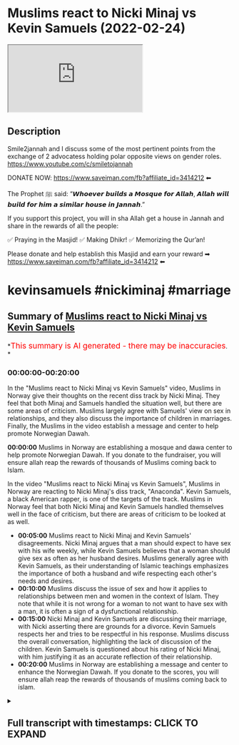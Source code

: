# Muslims react to Nicki Minaj vs Kevin Samuels (2022-02-24)

<iframe loading='lazy' allow='autoplay' src='https://www.youtube.com/embed/l33Wv9GSHuc'></iframe>

## Description

Smile2jannah and I discuss some of the most pertinent points from the exchange of 2 advocatess holding polar opposite views on gender roles.
<https://www.youtube.com/c/smiletojannah>

DONATE NOW: <https://www.saveiman.com/fb?affiliate_id=3414212> ⬅

The Prophet ﷺ said: “𝙒𝙝𝙤𝙚𝙫𝙚𝙧 𝙗𝙪𝙞𝙡𝙙𝙨 𝙖 𝙈𝙤𝙨𝙦𝙪𝙚 𝙛𝙤𝙧 𝘼𝙡𝙡𝙖𝙝, 𝘼𝙡𝙡𝙖𝙝 𝙬𝙞𝙡𝙡 𝙗𝙪𝙞𝙡𝙙 𝙛𝙤𝙧 𝙝𝙞𝙢 𝙖 𝙨𝙞𝙢𝙞𝙡𝙖𝙧 𝙝𝙤𝙪𝙨𝙚 𝙞𝙣 𝙅𝙖𝙣𝙣𝙖𝙝.”

If you support this project, you will in sha Allah get a house in Jannah and share in the rewards of all the people:

✅ Praying in the Masjid!
✅ Making Dhikr!
✅ Memorizing the Qur’an!

Please donate and help establish this Masjid and earn your reward ➡ <https://www.saveiman.com/fb?affiliate_id=3414212> ⬅

# kevinsamuels #nickiminaj #marriage

## Summary of [Muslims react to Nicki Minaj vs Kevin Samuels](https://www.youtube.com/watch?v=l33Wv9GSHuc)

*<span style="color:red; font-size:125%">This summary is AI generated - there may be inaccuracies</span>. *

### <a onclick="modifyYTiframeseektime('0')">00:00:00-00:20:00</a>

In the "Muslims react to Nicki Minaj vs Kevin Samuels" video, Muslims in Norway give their thoughts on the recent diss track by Nicki Minaj. They feel that both Minaj and Samuels handled the situation well, but there are some areas of criticism. Muslims largely agree with Samuels' view on sex in relationships, and they also discuss the importance of children in marriages. Finally, the Muslims in the video establish a message and center to help promote Norwegian Dawah.

**<a onclick="modifyYTiframeseektime('0')">00:00:00</a>** Muslims in Norway are establishing a mosque and dawa center to help promote Norwegian Dawah. If you donate to the fundraiser, you will ensure allah reap the rewards of thousands of Muslims coming back to Islam.

In the video "Muslims react to Nicki Minaj vs Kevin Samuels", Muslims in Norway are reacting to Nicki Minaj's diss track, "Anaconda". Kevin Samuels, a black American rapper, is one of the targets of the track. Muslims in Norway feel that both Nicki Minaj and Kevin Samuels handled themselves well in the face of criticism, but there are areas of criticism to be looked at as well.

* **<a onclick="modifyYTiframeseektime('300')">00:05:00</a>**  Muslims react to Nicki Minaj and Kevin Samuels' disagreements. Nicki Minaj argues that a man should expect to have sex with his wife weekly, while Kevin Samuels believes that a woman should give sex as often as her husband desires. Muslims generally agree with Kevin Samuels, as their understanding of Islamic teachings emphasizes the importance of both a husband and wife respecting each other's needs and desires.
* **<a onclick="modifyYTiframeseektime('600')">00:10:00</a>** Muslims discuss the issue of sex and how it applies to relationships between men and women in the context of Islam. They note that while it is not wrong for a woman to not want to have sex with a man, it is often a sign of a dysfunctional relationship.
* **<a onclick="modifyYTiframeseektime('900')">00:15:00</a>** Nicki Minaj and Kevin Samuels are discussing their marriage, with Nicki asserting there are grounds for a divorce. Kevin Samuels respects her and tries to be respectful in his response. Muslims discuss the overall conversation, highlighting the lack of discussion of the children. Kevin Samuels is questioned about his rating of Nicki Minaj, with him justifying it as an accurate reflection of their relationship.
* **<a onclick="modifyYTiframeseektime('1200')">00:20:00</a>** Muslims in Norway are establishing a message and center to enhance the Norwegian Dawah. If you donate to the scores, you will ensure allah reap the rewards of thousands of muslims coming back to islam.

<details><summary><h2>Full transcript with timestamps: CLICK TO EXPAND</h2></summary>

<a onclick="modifyYTiframeseektime('5')">0:00:05</a> muslims in norway are now establishing a  
<a onclick="modifyYTiframeseektime('7')">0:00:07</a> masjid and dawa center to enhance the  
<a onclick="modifyYTiframeseektime('9')">0:00:09</a> norwegian dawah if you donate to the  
<a onclick="modifyYTiframeseektime('11')">0:00:11</a> scores you will ensure allah reap the  
<a onclick="modifyYTiframeseektime('13')">0:00:13</a> rewards of thousands of muslims coming  
<a onclick="modifyYTiframeseektime('16')">0:00:16</a> back to islam and many of those who  
<a onclick="modifyYTiframeseektime('18')">0:00:18</a> become dwight and invite to islam so  
<a onclick="modifyYTiframeseektime('20')">0:00:20</a> click the link and donate now and share  
<a onclick="modifyYTiframeseektime('23')">0:00:23</a> the video for extra rewards  
<a onclick="modifyYTiframeseektime('42')">0:00:42</a> big c  
<a onclick="modifyYTiframeseektime('44')">0:00:44</a> or you can say the big dog or the man  
<a onclick="modifyYTiframeseektime('46')">0:00:46</a> with the plan  
<a onclick="modifyYTiframeseektime('47')">0:00:47</a> or just the legend oh okay  
<a onclick="modifyYTiframeseektime('52')">0:00:52</a> just stick with that  
<a onclick="modifyYTiframeseektime('54')">0:00:54</a> you brought yourself too high so i had  
<a onclick="modifyYTiframeseektime('55')">0:00:55</a> to you know what i mean i had to give  
<a onclick="modifyYTiframeseektime('57')">0:00:57</a> you put me in my place just like kevin  
<a onclick="modifyYTiframeseektime('59')">0:00:59</a> samuels i think  
<a onclick="modifyYTiframeseektime('62')">0:01:02</a> it's like he's putting nikki in her  
<a onclick="modifyYTiframeseektime('64')">0:01:04</a> place now  
<a onclick="modifyYTiframeseektime('64')">0:01:04</a> to be fair like i made a video as you  
<a onclick="modifyYTiframeseektime('66')">0:01:06</a> know critical of samuels because you  
<a onclick="modifyYTiframeseektime('68')">0:01:08</a> know i i just saw as a reaction to  
<a onclick="modifyYTiframeseektime('70')">0:01:10</a> feminism like this kind of like red pool  
<a onclick="modifyYTiframeseektime('71')">0:01:11</a> movement and stuff like that and i  
<a onclick="modifyYTiframeseektime('72')">0:01:12</a> thought  
<a onclick="modifyYTiframeseektime('73')">0:01:13</a> i actually saw a lot of muslim people  
<a onclick="modifyYTiframeseektime('75')">0:01:15</a> moving in that direction and i didn't  
<a onclick="modifyYTiframeseektime('76')">0:01:16</a> like it because i realized the problems  
<a onclick="modifyYTiframeseektime('78')">0:01:18</a> of it but to be fair yeah on i think we  
<a onclick="modifyYTiframeseektime('80')">0:01:20</a> just both watched this you know these  
<a onclick="modifyYTiframeseektime('82')">0:01:22</a> aspects of his um  
<a onclick="modifyYTiframeseektime('84')">0:01:24</a> video that he done with nicki minaj yeah  
<a onclick="modifyYTiframeseektime('85')">0:01:25</a> and i think there's praise that is  
<a onclick="modifyYTiframeseektime('86')">0:01:26</a> actually due here because he he handled  
<a onclick="modifyYTiframeseektime('88')">0:01:28</a> himself quite well  
<a onclick="modifyYTiframeseektime('90')">0:01:30</a> despite that i do think there are areas  
<a onclick="modifyYTiframeseektime('91')">0:01:31</a> of criticism as well so we'll be looking  
<a onclick="modifyYTiframeseektime('92')">0:01:32</a> at some of that but before that i think  
<a onclick="modifyYTiframeseektime('95')">0:01:35</a> let's look at two main aspects okay  
<a onclick="modifyYTiframeseektime('97')">0:01:37</a> let's get straight into it two main  
<a onclick="modifyYTiframeseektime('99')">0:01:39</a> aspects of this video that i wanted to  
<a onclick="modifyYTiframeseektime('100')">0:01:40</a> react to yeah  
<a onclick="modifyYTiframeseektime('102')">0:01:42</a> which uh kind of starts in the middle  
<a onclick="modifyYTiframeseektime('104')">0:01:44</a> where nikki herself who  
<a onclick="modifyYTiframeseektime('106')">0:01:46</a> is to be honest with you i don't know  
<a onclick="modifyYTiframeseektime('108')">0:01:48</a> much about her but from what i know uh  
<a onclick="modifyYTiframeseektime('110')">0:01:50</a> she's a figure of decadence and if  
<a onclick="modifyYTiframeseektime('112')">0:01:52</a> someone could personify decadence it  
<a onclick="modifyYTiframeseektime('114')">0:01:54</a> would be this woman  
<a onclick="modifyYTiframeseektime('116')">0:01:56</a> um you know  
<a onclick="modifyYTiframeseektime('118')">0:01:58</a> nothing intellectually contributed at  
<a onclick="modifyYTiframeseektime('120')">0:02:00</a> all she thinks she's a success we'll  
<a onclick="modifyYTiframeseektime('122')">0:02:02</a> come to all of that  
<a onclick="modifyYTiframeseektime('124')">0:02:04</a> starts off by speaking about you know  
<a onclick="modifyYTiframeseektime('126')">0:02:06</a> success funny enough and these other  
<a onclick="modifyYTiframeseektime('128')">0:02:08</a> things so i wanted to see what she has  
<a onclick="modifyYTiframeseektime('130')">0:02:10</a> to say coming onto this platform and  
<a onclick="modifyYTiframeseektime('132')">0:02:12</a> then how  
<a onclick="modifyYTiframeseektime('133')">0:02:13</a> we can look also at how kevin responds  
<a onclick="modifyYTiframeseektime('135')">0:02:15</a> so let's first take a look at what her  
<a onclick="modifyYTiframeseektime('138')">0:02:18</a> prerogative is here i'm talking to black  
<a onclick="modifyYTiframeseektime('140')">0:02:20</a> women real quick can we stop talking can  
<a onclick="modifyYTiframeseektime('142')">0:02:22</a> we stop  
<a onclick="modifyYTiframeseektime('144')">0:02:24</a> posting all day on to because i i re i  
<a onclick="modifyYTiframeseektime('147')">0:02:27</a> knew we went to tik tok and i and i just  
<a onclick="modifyYTiframeseektime('149')">0:02:29</a> kept seeing this black women can we stop  
<a onclick="modifyYTiframeseektime('151')">0:02:31</a> talking about if black men if these  
<a onclick="modifyYTiframeseektime('153')">0:02:33</a> successful black men want us or not  
<a onclick="modifyYTiframeseektime('156')">0:02:36</a> like can we just focus on us and we be  
<a onclick="modifyYTiframeseektime('160')">0:02:40</a> successful and then we go out there and  
<a onclick="modifyYTiframeseektime('163')">0:02:43</a> we decide who the  __  we want so what i  
<a onclick="modifyYTiframeseektime('166')">0:02:46</a> see with this uh z bro is like it's it's  
<a onclick="modifyYTiframeseektime('168')">0:02:48</a> typical independence narrative  
<a onclick="modifyYTiframeseektime('171')">0:02:51</a> success narrative she's talking about  
<a onclick="modifyYTiframeseektime('172')">0:02:52</a> she's a success oh she's  
<a onclick="modifyYTiframeseektime('174')">0:02:54</a> what is  
<a onclick="modifyYTiframeseektime('176')">0:02:56</a> what is success i mean is success being  
<a onclick="modifyYTiframeseektime('178')">0:02:58</a> famous being rich  
<a onclick="modifyYTiframeseektime('180')">0:03:00</a> i'm sorry to say these are things  
<a onclick="modifyYTiframeseektime('181')">0:03:01</a> assumptions which cannot be justified  
<a onclick="modifyYTiframeseektime('184')">0:03:04</a> and who are you anyway nikki to speak to  
<a onclick="modifyYTiframeseektime('186')">0:03:06</a> black women as if you represent them you  
<a onclick="modifyYTiframeseektime('188')">0:03:08</a> don't represent them you represent  
<a onclick="modifyYTiframeseektime('189')">0:03:09</a> higher echelon type individual western  
<a onclick="modifyYTiframeseektime('192')">0:03:12</a> women  
<a onclick="modifyYTiframeseektime('193')">0:03:13</a> you don't you don't actually suffer from  
<a onclick="modifyYTiframeseektime('194')">0:03:14</a> the same plights as the majority of  
<a onclick="modifyYTiframeseektime('196')">0:03:16</a> black people will suffer from black men  
<a onclick="modifyYTiframeseektime('198')">0:03:18</a> or women and you don't have even a right  
<a onclick="modifyYTiframeseektime('200')">0:03:20</a> to call yourself a success because you  
<a onclick="modifyYTiframeseektime('203')">0:03:23</a> are  
<a onclick="modifyYTiframeseektime('204')">0:03:24</a> rich and famous success is not defined  
<a onclick="modifyYTiframeseektime('206')">0:03:26</a> like that for us is it zusha  
<a onclick="modifyYTiframeseektime('208')">0:03:28</a> no because if you define success as  
<a onclick="modifyYTiframeseektime('211')">0:03:31</a> richness or fame these are two things  
<a onclick="modifyYTiframeseektime('214')">0:03:34</a> that don't have an ending like money  
<a onclick="modifyYTiframeseektime('217')">0:03:37</a> there's always more money that you can  
<a onclick="modifyYTiframeseektime('219')">0:03:39</a> attain with fame there's always more  
<a onclick="modifyYTiframeseektime('221')">0:03:41</a> fame that you can attain you'll never be  
<a onclick="modifyYTiframeseektime('222')">0:03:42</a> able to reach the pinnacle absolutely  
<a onclick="modifyYTiframeseektime('225')">0:03:45</a> and in our tradition the islamic  
<a onclick="modifyYTiframeseektime('226')">0:03:46</a> tradition were the prophet muhammad  
<a onclick="modifyYTiframeseektime('228')">0:03:48</a> sallallahu alaihi said that if you give  
<a onclick="modifyYTiframeseektime('230')">0:03:50</a> a man  
<a onclick="modifyYTiframeseektime('231')">0:03:51</a> you know a valley of gold  
<a onclick="modifyYTiframeseektime('233')">0:03:53</a> you know he'll be hungry for another  
<a onclick="modifyYTiframeseektime('235')">0:03:55</a> valley so in other words there's always  
<a onclick="modifyYTiframeseektime('236')">0:03:56</a> the thing is having material wealth as  
<a onclick="modifyYTiframeseektime('239')">0:03:59</a> you say it doesn't quench your thirst  
<a onclick="modifyYTiframeseektime('241')">0:04:01</a> for these kinds of things you'll just  
<a onclick="modifyYTiframeseektime('242')">0:04:02</a> want more and more and more yeah and so  
<a onclick="modifyYTiframeseektime('245')">0:04:05</a> really there is no pos strong positive  
<a onclick="modifyYTiframeseektime('247')">0:04:07</a> correlation  
<a onclick="modifyYTiframeseektime('248')">0:04:08</a> for example  
<a onclick="modifyYTiframeseektime('249')">0:04:09</a> with happiness as a state  
<a onclick="modifyYTiframeseektime('252')">0:04:12</a> and  
<a onclick="modifyYTiframeseektime('253')">0:04:13</a> material wealth you'll find  
<a onclick="modifyYTiframeseektime('254')">0:04:14</a> unfortunately  
<a onclick="modifyYTiframeseektime('256')">0:04:16</a> a lot of the richest people in society  
<a onclick="modifyYTiframeseektime('258')">0:04:18</a> yes and the most famous are those who  
<a onclick="modifyYTiframeseektime('260')">0:04:20</a> are most depressed yes so this idea of  
<a onclick="modifyYTiframeseektime('262')">0:04:22</a> equating success with fame and money  
<a onclick="modifyYTiframeseektime('264')">0:04:24</a> this capitalistic  
<a onclick="modifyYTiframeseektime('266')">0:04:26</a> idea  
<a onclick="modifyYTiframeseektime('266')">0:04:26</a> which you have been colonizing to  
<a onclick="modifyYTiframeseektime('268')">0:04:28</a> believing is the case is itself  
<a onclick="modifyYTiframeseektime('270')">0:04:30</a> difficult to substantiate from the very  
<a onclick="modifyYTiframeseektime('272')">0:04:32</a> beginning yes so this is the first thing  
<a onclick="modifyYTiframeseektime('274')">0:04:34</a> the independence narrative here  
<a onclick="modifyYTiframeseektime('276')">0:04:36</a> i think is problematic as well but  
<a onclick="modifyYTiframeseektime('278')">0:04:38</a> before we go there i want to see how  
<a onclick="modifyYTiframeseektime('280')">0:04:40</a> kevin samuels responds to her  
<a onclick="modifyYTiframeseektime('283')">0:04:43</a> there's a lot of hurt on both sides and  
<a onclick="modifyYTiframeseektime('285')">0:04:45</a> i recommend i told guys look why are you  
<a onclick="modifyYTiframeseektime('287')">0:04:47</a> under 30 work recognize work on getting  
<a onclick="modifyYTiframeseektime('289')">0:04:49</a> yourself together because like it or not  
<a onclick="modifyYTiframeseektime('293')">0:04:53</a> you're really not in a position like  
<a onclick="modifyYTiframeseektime('295')">0:04:55</a> like you should be to be able to work  
<a onclick="modifyYTiframeseektime('297')">0:04:57</a> with lee do anything like that so as you  
<a onclick="modifyYTiframeseektime('299')">0:04:59</a> see  
<a onclick="modifyYTiframeseektime('300')">0:05:00</a> he starts off by saying there's a lot of  
<a onclick="modifyYTiframeseektime('301')">0:05:01</a> hurt from both sides now this is not  
<a onclick="modifyYTiframeseektime('303')">0:05:03</a> this is atypical of kevin samuels  
<a onclick="modifyYTiframeseektime('305')">0:05:05</a> because usually if a woman hypes up like  
<a onclick="modifyYTiframeseektime('306')">0:05:06</a> that to him and his uh  
<a onclick="modifyYTiframeseektime('308')">0:05:08</a> in his  
<a onclick="modifyYTiframeseektime('309')">0:05:09</a> presence  
<a onclick="modifyYTiframeseektime('310')">0:05:10</a> or discussions he will actually  
<a onclick="modifyYTiframeseektime('312')">0:05:12</a> shut her down or even switch her off or  
<a onclick="modifyYTiframeseektime('314')">0:05:14</a> something but i think he's being  
<a onclick="modifyYTiframeseektime('315')">0:05:15</a> strategic here and he's got good  
<a onclick="modifyYTiframeseektime('317')">0:05:17</a> emotional intelligence here to be  
<a onclick="modifyYTiframeseektime('318')">0:05:18</a> praised worthy of him yeah  
<a onclick="modifyYTiframeseektime('320')">0:05:20</a> however his narrative is as good as hers  
<a onclick="modifyYTiframeseektime('323')">0:05:23</a> in the sense that he is also telling men  
<a onclick="modifyYTiframeseektime('325')">0:05:25</a> to i'll just focus on themselves it's an  
<a onclick="modifyYTiframeseektime('327')">0:05:27</a> egoistic gender narrative on both sides  
<a onclick="modifyYTiframeseektime('330')">0:05:30</a> and if it's an egoistic gender narrative  
<a onclick="modifyYTiframeseektime('332')">0:05:32</a> on both sides what you're going to end  
<a onclick="modifyYTiframeseektime('333')">0:05:33</a> up having is an atomized society with  
<a onclick="modifyYTiframeseektime('336')">0:05:36</a> people only caring about themselves they  
<a onclick="modifyYTiframeseektime('339')">0:05:39</a> don't realize  
<a onclick="modifyYTiframeseektime('340')">0:05:40</a> that complementarity is needed in order  
<a onclick="modifyYTiframeseektime('342')">0:05:42</a> to avoid conflict of interest in the  
<a onclick="modifyYTiframeseektime('344')">0:05:44</a> first place like at the end of the day  
<a onclick="modifyYTiframeseektime('347')">0:05:47</a> if men just think about themselves and  
<a onclick="modifyYTiframeseektime('349')">0:05:49</a> work on themselves  
<a onclick="modifyYTiframeseektime('350')">0:05:50</a> not caring about the opposite gender or  
<a onclick="modifyYTiframeseektime('353')">0:05:53</a> having  
<a onclick="modifyYTiframeseektime('354')">0:05:54</a> apathetic attitudes and the opposite is  
<a onclick="modifyYTiframeseektime('356')">0:05:56</a> true imagine what that will do to the  
<a onclick="modifyYTiframeseektime('357')">0:05:57</a> black community my question is simple  
<a onclick="modifyYTiframeseektime('360')">0:06:00</a> why are the adults making themselves the  
<a onclick="modifyYTiframeseektime('363')">0:06:03</a> center of this project indeed seldomly  
<a onclick="modifyYTiframeseektime('365')">0:06:05</a> do i find in these conversations that  
<a onclick="modifyYTiframeseektime('367')">0:06:07</a> children are put first like children are  
<a onclick="modifyYTiframeseektime('370')">0:06:10</a> put first we know through the data  
<a onclick="modifyYTiframeseektime('372')">0:06:12</a> that  
<a onclick="modifyYTiframeseektime('374')">0:06:14</a> uh nuclear families and stable families  
<a onclick="modifyYTiframeseektime('377')">0:06:17</a> are the most  
<a onclick="modifyYTiframeseektime('378')">0:06:18</a> advantageous for children okay  
<a onclick="modifyYTiframeseektime('380')">0:06:20</a> but for nuclear families to be  
<a onclick="modifyYTiframeseektime('382')">0:06:22</a> functional there has to be compromise on  
<a onclick="modifyYTiframeseektime('384')">0:06:24</a> both sides  
<a onclick="modifyYTiframeseektime('385')">0:06:25</a> i would call it like the individualistic  
<a onclick="modifyYTiframeseektime('387')">0:06:27</a> narratives of the west yeah it is  
<a onclick="modifyYTiframeseektime('389')">0:06:29</a> because at the end of the day like 100  
<a onclick="modifyYTiframeseektime('391')">0:06:31</a> years ago he mentions this to be fair to  
<a onclick="modifyYTiframeseektime('392')">0:06:32</a> him kevin samuels mentions this in some  
<a onclick="modifyYTiframeseektime('394')">0:06:34</a> of his discussions he says your grandma  
<a onclick="modifyYTiframeseektime('396')">0:06:36</a> wouldn't be speaking like that yeah and  
<a onclick="modifyYTiframeseektime('397')">0:06:37</a> he's right  
<a onclick="modifyYTiframeseektime('398')">0:06:38</a> his you know what he's right  
<a onclick="modifyYTiframeseektime('401')">0:06:41</a> her grandma whoever whoever she's  
<a onclick="modifyYTiframeseektime('402')">0:06:42</a> speaking to wouldn't be speaking like  
<a onclick="modifyYTiframeseektime('403')">0:06:43</a> that because she'd have a more  
<a onclick="modifyYTiframeseektime('404')">0:06:44</a> traditional complementarian nuclear type  
<a onclick="modifyYTiframeseektime('406')">0:06:46</a> understanding of the family but do you  
<a onclick="modifyYTiframeseektime('408')">0:06:48</a> know what else is true  
<a onclick="modifyYTiframeseektime('410')">0:06:50</a> his granddad wouldn't be speaking the  
<a onclick="modifyYTiframeseektime('411')">0:06:51</a> way he's speaking either  
<a onclick="modifyYTiframeseektime('413')">0:06:53</a> that's the truth as well like his his  
<a onclick="modifyYTiframeseektime('415')">0:06:55</a> granddad will be thinking about like how  
<a onclick="modifyYTiframeseektime('416')">0:06:56</a> do i provide for the kids how do i make  
<a onclick="modifyYTiframeseektime('418')">0:06:58</a> a family stable how this and that the  
<a onclick="modifyYTiframeseektime('420')">0:07:00</a> problem the problem is not just with one  
<a onclick="modifyYTiframeseektime('422')">0:07:02</a> gender or another it's both genders  
<a onclick="modifyYTiframeseektime('424')">0:07:04</a> realizing individual responsibility and  
<a onclick="modifyYTiframeseektime('427')">0:07:07</a> recognizing individual weakness and then  
<a onclick="modifyYTiframeseektime('429')">0:07:09</a> working together to try and sort that  
<a onclick="modifyYTiframeseektime('431')">0:07:11</a> out and you you mentioned something a  
<a onclick="modifyYTiframeseektime('433')">0:07:13</a> verse in the quran you wanna explain  
<a onclick="modifyYTiframeseektime('435')">0:07:15</a> yeah so i think this whole  
<a onclick="modifyYTiframeseektime('437')">0:07:17</a> complementarianism is something which is  
<a onclick="modifyYTiframeseektime('438')">0:07:18</a> uh mentioned by the quran to the nearest  
<a onclick="modifyYTiframeseektime('441')">0:07:21</a> meaning when it says um you are garments  
<a onclick="modifyYTiframeseektime('444')">0:07:24</a> for them and they are garments for you  
<a onclick="modifyYTiframeseektime('446')">0:07:26</a> referring to a husband and a wife and  
<a onclick="modifyYTiframeseektime('448')">0:07:28</a> and  
<a onclick="modifyYTiframeseektime('449')">0:07:29</a> this issue that you're talking about of  
<a onclick="modifyYTiframeseektime('451')">0:07:31</a> individualism is something which is you  
<a onclick="modifyYTiframeseektime('453')">0:07:33</a> know it's a disease that's coming from  
<a onclick="modifyYTiframeseektime('455')">0:07:35</a> capitalism and it's something which is  
<a onclick="modifyYTiframeseektime('457')">0:07:37</a> obviously rooted in liberalism um which  
<a onclick="modifyYTiframeseektime('460')">0:07:40</a> which talks about  
<a onclick="modifyYTiframeseektime('462')">0:07:42</a> in individual benefit  
<a onclick="modifyYTiframeseektime('464')">0:07:44</a> and  
<a onclick="modifyYTiframeseektime('465')">0:07:45</a> of course an offshoot of that is human  
<a onclick="modifyYTiframeseektime('466')">0:07:46</a> rights which talks about  
<a onclick="modifyYTiframeseektime('468')">0:07:48</a> um what we're old and not what we owe  
<a onclick="modifyYTiframeseektime('470')">0:07:50</a> others there's no human right that talks  
<a onclick="modifyYTiframeseektime('472')">0:07:52</a> about the the rights of your mother or  
<a onclick="modifyYTiframeseektime('475')">0:07:55</a> the rights of your father and this is a  
<a onclick="modifyYTiframeseektime('477')">0:07:57</a> problem and liberalism is something  
<a onclick="modifyYTiframeseektime('479')">0:07:59</a> which is being shoved down our throat  
<a onclick="modifyYTiframeseektime('481')">0:08:01</a> and we're seeing this in in france this  
<a onclick="modifyYTiframeseektime('483')">0:08:03</a> is where we're seeing the hijab being  
<a onclick="modifyYTiframeseektime('484')">0:08:04</a> banned and we're seeing this now in in  
<a onclick="modifyYTiframeseektime('487')">0:08:07</a> saudi arabia where you've got  
<a onclick="modifyYTiframeseektime('490')">0:08:10</a> you know  
<a onclick="modifyYTiframeseektime('491')">0:08:11</a> liberalism being  
<a onclick="modifyYTiframeseektime('493')">0:08:13</a> injected into the community and and  
<a onclick="modifyYTiframeseektime('495')">0:08:15</a> other communities so liberalism is an  
<a onclick="modifyYTiframeseektime('498')">0:08:18</a> issue and that's why liberalism does  
<a onclick="modifyYTiframeseektime('500')">0:08:20</a> need to come under the microscope  
<a onclick="modifyYTiframeseektime('501')">0:08:21</a> because it is what is telling us look  
<a onclick="modifyYTiframeseektime('504')">0:08:24</a> the individual and your pleasure and  
<a onclick="modifyYTiframeseektime('507')">0:08:27</a> your pain as long as it doesn't affect  
<a onclick="modifyYTiframeseektime('508')">0:08:28</a> others yeah it's fine it's all i do know  
<a onclick="modifyYTiframeseektime('511')">0:08:31</a> is it's ethical egoism it's not just  
<a onclick="modifyYTiframeseektime('513')">0:08:33</a> psychological evil the difference being  
<a onclick="modifyYTiframeseektime('514')">0:08:34</a> is ethical egoism is like i i am  
<a onclick="modifyYTiframeseektime('518')">0:08:38</a> sorry psychological egoism is about me  
<a onclick="modifyYTiframeseektime('520')">0:08:40</a> it's about me yeah it's about my pain  
<a onclick="modifyYTiframeseektime('522')">0:08:42</a> and pleasure and a lot of us are like  
<a onclick="modifyYTiframeseektime('523')">0:08:43</a> that by by nature but ethical egoism is  
<a onclick="modifyYTiframeseektime('525')">0:08:45</a> where you say it ought to be about my  
<a onclick="modifyYTiframeseektime('527')">0:08:47</a> pleasure first and what we're seeing  
<a onclick="modifyYTiframeseektime('529')">0:08:49</a> really with this kind of conversation is  
<a onclick="modifyYTiframeseektime('531')">0:08:51</a> a proliferation of ethical egoistic  
<a onclick="modifyYTiframeseektime('534')">0:08:54</a> gender discourses yeah so both of them  
<a onclick="modifyYTiframeseektime('536')">0:08:56</a> are just concerned with each other's  
<a onclick="modifyYTiframeseektime('537')">0:08:57</a> okay well black women shouldn't do this  
<a onclick="modifyYTiframeseektime('539')">0:08:59</a> blah blah blah blah blah it's no care  
<a onclick="modifyYTiframeseektime('541')">0:09:01</a> for the kids same thing with him no care  
<a onclick="modifyYTiframeseektime('543')">0:09:03</a> for the kids no care for the other  
<a onclick="modifyYTiframeseektime('545')">0:09:05</a> gender it's a very selfish discourse  
<a onclick="modifyYTiframeseektime('547')">0:09:07</a> either way but let's move on to  
<a onclick="modifyYTiframeseektime('549')">0:09:09</a> something else that he mentions  
<a onclick="modifyYTiframeseektime('550')">0:09:10</a> controversially i guess you know she  
<a onclick="modifyYTiframeseektime('552')">0:09:12</a> asks him how many times should a man  
<a onclick="modifyYTiframeseektime('554')">0:09:14</a> expect to have sex let's take a look at  
<a onclick="modifyYTiframeseektime('556')">0:09:16</a> what she asks and how he responds how  
<a onclick="modifyYTiframeseektime('558')">0:09:18</a> many times  
<a onclick="modifyYTiframeseektime('560')">0:09:20</a> should a man  
<a onclick="modifyYTiframeseektime('563')">0:09:23</a> expect to have  
<a onclick="modifyYTiframeseektime('565')">0:09:25</a> uh sex what is in your opinion how many  
<a onclick="modifyYTiframeseektime('567')">0:09:27</a> times should a woman give their man  
<a onclick="modifyYTiframeseektime('570')">0:09:30</a> sex  
<a onclick="modifyYTiframeseektime('572')">0:09:32</a> a week  
<a onclick="modifyYTiframeseektime('573')">0:09:33</a> a week  
<a onclick="modifyYTiframeseektime('575')">0:09:35</a> uh  
<a onclick="modifyYTiframeseektime('576')">0:09:36</a> i'm a fan of the as often as he wants it  
<a onclick="modifyYTiframeseektime('580')">0:09:40</a> well  
<a onclick="modifyYTiframeseektime('581')">0:09:41</a> no hold on  
<a onclick="modifyYTiframeseektime('582')">0:09:42</a> because here's the thing it's under  
<a onclick="modifyYTiframeseektime('584')">0:09:44</a> here's the thing  
<a onclick="modifyYTiframeseektime('586')">0:09:46</a> you look at like i said i look at guys  
<a onclick="modifyYTiframeseektime('588')">0:09:48</a> most guys i'm talking to working  
<a onclick="modifyYTiframeseektime('590')">0:09:50</a> 10 12 hour days so i actually respect  
<a onclick="modifyYTiframeseektime('593')">0:09:53</a> the way he responds there you know and  
<a onclick="modifyYTiframeseektime('595')">0:09:55</a> she didn't really have much pushback  
<a onclick="modifyYTiframeseektime('596')">0:09:56</a> after what he said  
<a onclick="modifyYTiframeseektime('598')">0:09:58</a> uh which is surprising to be honest but  
<a onclick="modifyYTiframeseektime('599')">0:09:59</a> i respect the fact that he stuck to his  
<a onclick="modifyYTiframeseektime('601')">0:10:01</a> kind of guns on this one because at the  
<a onclick="modifyYTiframeseektime('603')">0:10:03</a> end of the day it's once again sex is  
<a onclick="modifyYTiframeseektime('605')">0:10:05</a> one of those things okay which is a  
<a onclick="modifyYTiframeseektime('607')">0:10:07</a> weakness for men more so than it is for  
<a onclick="modifyYTiframeseektime('608')">0:10:08</a> women it's one of those things and let  
<a onclick="modifyYTiframeseektime('610')">0:10:10</a> me say  
<a onclick="modifyYTiframeseektime('611')">0:10:11</a> you know as many of the viewers know  
<a onclick="modifyYTiframeseektime('613')">0:10:13</a> like muslim women have to wear hijab  
<a onclick="modifyYTiframeseektime('615')">0:10:15</a> which is more encompassing than what a  
<a onclick="modifyYTiframeseektime('616')">0:10:16</a> man has to cover and so on and so forth  
<a onclick="modifyYTiframeseektime('618')">0:10:18</a> yeah  
<a onclick="modifyYTiframeseektime('619')">0:10:19</a> and a lot of people come muslim and  
<a onclick="modifyYTiframeseektime('620')">0:10:20</a> non-muslim alike and they say like why  
<a onclick="modifyYTiframeseektime('622')">0:10:22</a> should a woman cover up for the weakness  
<a onclick="modifyYTiframeseektime('624')">0:10:24</a> of a man  
<a onclick="modifyYTiframeseektime('625')">0:10:25</a> that is the wrong why not the question  
<a onclick="modifyYTiframeseektime('627')">0:10:27</a> is why not why should a man cover up for  
<a onclick="modifyYTiframeseektime('628')">0:10:28</a> the weakness of a woman if certain  
<a onclick="modifyYTiframeseektime('630')">0:10:30</a> things certain events a fire happened  
<a onclick="modifyYTiframeseektime('632')">0:10:32</a> women and children come out first or a  
<a onclick="modifyYTiframeseektime('634')">0:10:34</a> war happened the men on the front line  
<a onclick="modifyYTiframeseektime('636')">0:10:36</a> these things are clear that there are  
<a onclick="modifyYTiframeseektime('637')">0:10:37</a> some things that men are stronger than  
<a onclick="modifyYTiframeseektime('639')">0:10:39</a> women at and some things that women are  
<a onclick="modifyYTiframeseektime('641')">0:10:41</a> stronger than men and that's why the  
<a onclick="modifyYTiframeseektime('643')">0:10:43</a> quran beautifully expresses this in one  
<a onclick="modifyYTiframeseektime('645')">0:10:45</a> sentence where in senator the human  
<a onclick="modifyYTiframeseektime('646')">0:10:46</a> being is he's been created weak the  
<a onclick="modifyYTiframeseektime('648')">0:10:48</a> human being has been created weak and in  
<a onclick="modifyYTiframeseektime('650')">0:10:50</a> fact in this context it's talking about  
<a onclick="modifyYTiframeseektime('651')">0:10:51</a> sexual weakness  
<a onclick="modifyYTiframeseektime('653')">0:10:53</a> and so yeah  
<a onclick="modifyYTiframeseektime('654')">0:10:54</a> the idea of a man having intercourse  
<a onclick="modifyYTiframeseektime('657')">0:10:57</a> or the woman helping really facilitating  
<a onclick="modifyYTiframeseektime('660')">0:11:00</a> for the man  
<a onclick="modifyYTiframeseektime('661')">0:11:01</a> something which would otherwise be his  
<a onclick="modifyYTiframeseektime('662')">0:11:02</a> weakness something which would otherwise  
<a onclick="modifyYTiframeseektime('664')">0:11:04</a> if it's not done it can cause greater  
<a onclick="modifyYTiframeseektime('666')">0:11:06</a> societal decadence and decay because  
<a onclick="modifyYTiframeseektime('668')">0:11:08</a> he's going to go try and find find it  
<a onclick="modifyYTiframeseektime('670')">0:11:10</a> elsewhere  
<a onclick="modifyYTiframeseektime('672')">0:11:12</a> pathological behavior will start to  
<a onclick="modifyYTiframeseektime('673')">0:11:13</a> emerge it will destabilize families and  
<a onclick="modifyYTiframeseektime('675')">0:11:15</a> all kinds of other things happen you  
<a onclick="modifyYTiframeseektime('677')">0:11:17</a> might start to find her  
<a onclick="modifyYTiframeseektime('679')">0:11:19</a> you know uh  
<a onclick="modifyYTiframeseektime('680')">0:11:20</a> he might not he might be put off her to  
<a onclick="modifyYTiframeseektime('682')">0:11:22</a> be honest with you might be  
<a onclick="modifyYTiframeseektime('684')">0:11:24</a> a horrible thing for him so yeah this is  
<a onclick="modifyYTiframeseektime('686')">0:11:26</a> we're not advocating obviously some  
<a onclick="modifyYTiframeseektime('687')">0:11:27</a> stupid person is going to come out and  
<a onclick="modifyYTiframeseektime('689')">0:11:29</a> say are you talking about rape or  
<a onclick="modifyYTiframeseektime('690')">0:11:30</a> something obviously we're not sick if a  
<a onclick="modifyYTiframeseektime('692')">0:11:32</a> woman doesn't want to give it you can't  
<a onclick="modifyYTiframeseektime('693')">0:11:33</a> take it from her like that because you  
<a onclick="modifyYTiframeseektime('694')">0:11:34</a> can't cause anyone harm in islam that's  
<a onclick="modifyYTiframeseektime('696')">0:11:36</a> what we believe anyway but yeah  
<a onclick="modifyYTiframeseektime('698')">0:11:38</a> the fact that a woman wouldn't want to  
<a onclick="modifyYTiframeseektime('699')">0:11:39</a> give it to a man anyways is the mark of  
<a onclick="modifyYTiframeseektime('702')">0:11:42</a> a dysfunctional relationship yeah it is  
<a onclick="modifyYTiframeseektime('704')">0:11:44</a> a mark over there but i'm i'm i respect  
<a onclick="modifyYTiframeseektime('706')">0:11:46</a> the fact that he's he's coming out  
<a onclick="modifyYTiframeseektime('707')">0:11:47</a> saying this because you won't find many  
<a onclick="modifyYTiframeseektime('709')">0:11:49</a> people coming out men saying in the way  
<a onclick="modifyYTiframeseektime('711')">0:11:51</a> that he said that what do you think  
<a onclick="modifyYTiframeseektime('712')">0:11:52</a> about that yeah i think you made a good  
<a onclick="modifyYTiframeseektime('714')">0:11:54</a> point unfortunately and sadly in this  
<a onclick="modifyYTiframeseektime('716')">0:11:56</a> day and age especially in sitcoms when  
<a onclick="modifyYTiframeseektime('718')">0:11:58</a> you see  
<a onclick="modifyYTiframeseektime('719')">0:11:59</a> a husband and a wife sex is actually  
<a onclick="modifyYTiframeseektime('721')">0:12:01</a> used as a weapon  
<a onclick="modifyYTiframeseektime('722')">0:12:02</a> it's actually used as a weapon kids are  
<a onclick="modifyYTiframeseektime('725')">0:12:05</a> used as weapons and when you start using  
<a onclick="modifyYTiframeseektime('727')">0:12:07</a> these things as weapons then what you're  
<a onclick="modifyYTiframeseektime('729')">0:12:09</a> doing is you are breaking that from that  
<a onclick="modifyYTiframeseektime('731')">0:12:11</a> family up and if if a man can't get it  
<a onclick="modifyYTiframeseektime('733')">0:12:13</a> at home if a woman can't get at home  
<a onclick="modifyYTiframeseektime('736')">0:12:16</a> then i mean the question now arises  
<a onclick="modifyYTiframeseektime('738')">0:12:18</a> where else are they going to get it from  
<a onclick="modifyYTiframeseektime('740')">0:12:20</a> well she does mention women here  
<a onclick="modifyYTiframeseektime('742')">0:12:22</a> should we listen to what she has to say  
<a onclick="modifyYTiframeseektime('743')">0:12:23</a> yeah we continue let's say you know a  
<a onclick="modifyYTiframeseektime('745')">0:12:25</a> lot of people throughout my life would  
<a onclick="modifyYTiframeseektime('747')">0:12:27</a> tell me  
<a onclick="modifyYTiframeseektime('748')">0:12:28</a> that i'm like a man because i remember i  
<a onclick="modifyYTiframeseektime('751')">0:12:31</a> never people would tell me  
<a onclick="modifyYTiframeseektime('753')">0:12:33</a> i shouldn't want to i shouldn't expect  
<a onclick="modifyYTiframeseektime('756')">0:12:36</a> as a woman to  
<a onclick="modifyYTiframeseektime('758')">0:12:38</a> have a climax every time i do it right  
<a onclick="modifyYTiframeseektime('761')">0:12:41</a> i'm like hilton and i said excuse me are  
<a onclick="modifyYTiframeseektime('764')">0:12:44</a> you out of your  __  mind why  
<a onclick="modifyYTiframeseektime('766')">0:12:46</a> wouldn't i want to climax every time i  
<a onclick="modifyYTiframeseektime('769')">0:12:49</a> have intercourse just like you want to  
<a onclick="modifyYTiframeseektime('771')">0:12:51</a> climax when you have interquest and i  
<a onclick="modifyYTiframeseektime('773')">0:12:53</a> was i was accused of being like a man  
<a onclick="modifyYTiframeseektime('778')">0:12:58</a> not in my you know i'm this is years ago  
<a onclick="modifyYTiframeseektime('781')">0:13:01</a> and i knew that wasn't going to work  
<a onclick="modifyYTiframeseektime('783')">0:13:03</a> chad cause uh it's not only about you  
<a onclick="modifyYTiframeseektime('786')">0:13:06</a> okay well i mean yeah i think you were  
<a onclick="modifyYTiframeseektime('788')">0:13:08</a> mentioning it before as well that this  
<a onclick="modifyYTiframeseektime('789')">0:13:09</a> is something that  
<a onclick="modifyYTiframeseektime('790')">0:13:10</a> in islam when you look at the literature  
<a onclick="modifyYTiframeseektime('792')">0:13:12</a> this is something that's emphasized that  
<a onclick="modifyYTiframeseektime('794')">0:13:14</a> it's not just about the man's pleasure  
<a onclick="modifyYTiframeseektime('796')">0:13:16</a> it is about the females pleasure as well  
<a onclick="modifyYTiframeseektime('798')">0:13:18</a> i mean just like  
<a onclick="modifyYTiframeseektime('800')">0:13:20</a> when we're talking about  
<a onclick="modifyYTiframeseektime('801')">0:13:21</a> complementarianism  
<a onclick="modifyYTiframeseektime('802')">0:13:22</a> and we're talking about both parties  
<a onclick="modifyYTiframeseektime('804')">0:13:24</a> then this actually fits in very well to  
<a onclick="modifyYTiframeseektime('806')">0:13:26</a> that i agree  
<a onclick="modifyYTiframeseektime('808')">0:13:28</a> a lot of men and the prophet gave  
<a onclick="modifyYTiframeseektime('809')">0:13:29</a> explicit advice as like not to come in  
<a onclick="modifyYTiframeseektime('811')">0:13:31</a> and go out straight away  
<a onclick="modifyYTiframeseektime('813')">0:13:33</a> even to to warm up a woman to foreplay  
<a onclick="modifyYTiframeseektime('815')">0:13:35</a> all that kind of stuff  
<a onclick="modifyYTiframeseektime('816')">0:13:36</a> very  
<a onclick="modifyYTiframeseektime('817')">0:13:37</a> specific about this shows you this  
<a onclick="modifyYTiframeseektime('819')">0:13:39</a> comprehensiveness of the guidance of  
<a onclick="modifyYTiframeseektime('820')">0:13:40</a> islam like  
<a onclick="modifyYTiframeseektime('821')">0:13:41</a> women work in a different sexual manner  
<a onclick="modifyYTiframeseektime('824')">0:13:44</a> to men and i'll tell you something like  
<a onclick="modifyYTiframeseektime('826')">0:13:46</a> honestly a lot of men we talk about men  
<a onclick="modifyYTiframeseektime('828')">0:13:48</a> withholding and sexual  
<a onclick="modifyYTiframeseektime('829')">0:13:49</a> marriages and stuff but also women men  
<a onclick="modifyYTiframeseektime('831')">0:13:51</a> sorry women withholding but men will  
<a onclick="modifyYTiframeseektime('833')">0:13:53</a> hold as well sometimes like and and that  
<a onclick="modifyYTiframeseektime('835')">0:13:55</a> is  
<a onclick="modifyYTiframeseektime('836')">0:13:56</a> if you want to destroy your marriage as  
<a onclick="modifyYTiframeseektime('838')">0:13:58</a> a man  
<a onclick="modifyYTiframeseektime('839')">0:13:59</a> then the first thing you'll do is ignore  
<a onclick="modifyYTiframeseektime('840')">0:14:00</a> your woman's sexual needs  
<a onclick="modifyYTiframeseektime('842')">0:14:02</a> not necessarily yeah  
<a onclick="modifyYTiframeseektime('844')">0:14:04</a> you know unnecessarily of course but  
<a onclick="modifyYTiframeseektime('846')">0:14:06</a> either way is unnecessary like in the  
<a onclick="modifyYTiframeseektime('847')">0:14:07</a> sense that why are you no because in the  
<a onclick="modifyYTiframeseektime('849')">0:14:09</a> quran it does say that you can oh yeah  
<a onclick="modifyYTiframeseektime('852')">0:14:12</a> if she's unnecessarily in the sense that  
<a onclick="modifyYTiframeseektime('853')">0:14:13</a> you know it's not because she's acting  
<a onclick="modifyYTiframeseektime('856')">0:14:16</a> rebelliously or something like that or  
<a onclick="modifyYTiframeseektime('857')">0:14:17</a> and no shoes  
<a onclick="modifyYTiframeseektime('858')">0:14:18</a> of course of course good point but like  
<a onclick="modifyYTiframeseektime('860')">0:14:20</a> what i'm saying is exactly you know what  
<a onclick="modifyYTiframeseektime('862')">0:14:22</a> i'm trying to say like  
<a onclick="modifyYTiframeseektime('863')">0:14:23</a> if she wants  
<a onclick="modifyYTiframeseektime('865')">0:14:25</a> something and you're ignoring that  
<a onclick="modifyYTiframeseektime('867')">0:14:27</a> men need to also realize that this is a  
<a onclick="modifyYTiframeseektime('869')">0:14:29</a> quick way to break a family  
<a onclick="modifyYTiframeseektime('871')">0:14:31</a> and then she would you not think that  
<a onclick="modifyYTiframeseektime('872')">0:14:32</a> this you're going to cause a fitnah do  
<a onclick="modifyYTiframeseektime('873')">0:14:33</a> you not think does not a man not think  
<a onclick="modifyYTiframeseektime('875')">0:14:35</a> that by leaving his wife sexual needs  
<a onclick="modifyYTiframeseektime('877')">0:14:37</a> and she wants to do something and she's  
<a onclick="modifyYTiframeseektime('879')">0:14:39</a> prodding him and she wants to you know  
<a onclick="modifyYTiframeseektime('881')">0:14:41</a> engage sexual sexually women he's like  
<a onclick="modifyYTiframeseektime('883')">0:14:43</a> kind of like giving her the cold  
<a onclick="modifyYTiframeseektime('884')">0:14:44</a> shoulder or on his phone or something  
<a onclick="modifyYTiframeseektime('886')">0:14:46</a> like that does he not think that he's  
<a onclick="modifyYTiframeseektime('888')">0:14:48</a> now destroying the family and that he's  
<a onclick="modifyYTiframeseektime('890')">0:14:50</a> making a fitna for himself and for his  
<a onclick="modifyYTiframeseektime('892')">0:14:52</a> uh for his family yeah so it's at the  
<a onclick="modifyYTiframeseektime('894')">0:14:54</a> same time like we have to be fair here  
<a onclick="modifyYTiframeseektime('896')">0:14:56</a> just islam it gives actually if a man  
<a onclick="modifyYTiframeseektime('899')">0:14:59</a> can't sexually satisfy a woman there's  
<a onclick="modifyYTiframeseektime('901')">0:15:01</a> and and it continues and he's is  
<a onclick="modifyYTiframeseektime('903')">0:15:03</a> stopping herself there's very strong  
<a onclick="modifyYTiframeseektime('905')">0:15:05</a> grounds for a divorce here there's  
<a onclick="modifyYTiframeseektime('907')">0:15:07</a> actually i'm not saying that woman  
<a onclick="modifyYTiframeseektime('908')">0:15:08</a> should do that she should obviously try  
<a onclick="modifyYTiframeseektime('909')">0:15:09</a> and wash  
<a onclick="modifyYTiframeseektime('916')">0:15:16</a> it shows how serious of an issue that it  
<a onclick="modifyYTiframeseektime('918')">0:15:18</a> is yeah there's yeah this is you can't  
<a onclick="modifyYTiframeseektime('919')">0:15:19</a> you cannot yeah you cannot withhold from  
<a onclick="modifyYTiframeseektime('923')">0:15:23</a> either party and this goes back to the  
<a onclick="modifyYTiframeseektime('924')">0:15:24</a> complementarian point yeah but so yeah  
<a onclick="modifyYTiframeseektime('926')">0:15:26</a> we agree with that we agree with that  
<a onclick="modifyYTiframeseektime('929')">0:15:29</a> but generally now before we close off  
<a onclick="modifyYTiframeseektime('930')">0:15:30</a> what do you think of this conversation  
<a onclick="modifyYTiframeseektime('932')">0:15:32</a> back and forth we've already talked  
<a onclick="modifyYTiframeseektime('934')">0:15:34</a> about what's conspicuously kind of  
<a onclick="modifyYTiframeseektime('935')">0:15:35</a> missing here which is mention of the  
<a onclick="modifyYTiframeseektime('936')">0:15:36</a> children and these conversations they  
<a onclick="modifyYTiframeseektime('938')">0:15:38</a> always disregard the children  
<a onclick="modifyYTiframeseektime('940')">0:15:40</a> in family settings what else would you  
<a onclick="modifyYTiframeseektime('942')">0:15:42</a> say is missing or should have been added  
<a onclick="modifyYTiframeseektime('944')">0:15:44</a> or could have been i think what's  
<a onclick="modifyYTiframeseektime('945')">0:15:45</a> interesting here is  
<a onclick="modifyYTiframeseektime('947')">0:15:47</a> someone like myself or when i was  
<a onclick="modifyYTiframeseektime('948')">0:15:48</a> initially watching it i expected cam  
<a onclick="modifyYTiframeseektime('951')">0:15:51</a> kevin samuels to go in full guns blazing  
<a onclick="modifyYTiframeseektime('953')">0:15:53</a> and just smash her to bits and stuff  
<a onclick="modifyYTiframeseektime('955')">0:15:55</a> like that because that's that's what  
<a onclick="modifyYTiframeseektime('956')">0:15:56</a> he's known for yeah and oh i was  
<a onclick="modifyYTiframeseektime('958')">0:15:58</a> expecting nikki to be very blase and  
<a onclick="modifyYTiframeseektime('960')">0:16:00</a> very kind of loud and you know very i'm  
<a onclick="modifyYTiframeseektime('964')">0:16:04</a> gonna represent for the people and all  
<a onclick="modifyYTiframeseektime('965')">0:16:05</a> these women and i'm gonna lay on him i  
<a onclick="modifyYTiframeseektime('968')">0:16:08</a> think both of them were clever in their  
<a onclick="modifyYTiframeseektime('969')">0:16:09</a> approach um kevin respected her um and  
<a onclick="modifyYTiframeseektime('973')">0:16:13</a> she respected him and i think we were  
<a onclick="modifyYTiframeseektime('976')">0:16:16</a> discussing before as well that i think  
<a onclick="modifyYTiframeseektime('978')">0:16:18</a> he maneuvered himself very well uh in  
<a onclick="modifyYTiframeseektime('980')">0:16:20</a> that discussion so in that sort of sense  
<a onclick="modifyYTiframeseektime('983')">0:16:23</a> on that point actually you make a good  
<a onclick="modifyYTiframeseektime('984')">0:16:24</a> point because at the end of it is like  
<a onclick="modifyYTiframeseektime('986')">0:16:26</a> this is this actually it might seem  
<a onclick="modifyYTiframeseektime('988')">0:16:28</a> uh  
<a onclick="modifyYTiframeseektime('989')">0:16:29</a> like  
<a onclick="modifyYTiframeseektime('990')">0:16:30</a> trivial yeah i guess  
<a onclick="modifyYTiframeseektime('992')">0:16:32</a> but at the end he was like i need to go  
<a onclick="modifyYTiframeseektime('994')">0:16:34</a> now and i know that might seem like  
<a onclick="modifyYTiframeseektime('996')">0:16:36</a> something trivial but i think it was  
<a onclick="modifyYTiframeseektime('997')">0:16:37</a> premeditated personally you know and i  
<a onclick="modifyYTiframeseektime('999')">0:16:39</a> think that actually speaks volumes to  
<a onclick="modifyYTiframeseektime('1001')">0:16:41</a> the kind of thing as muslim men yeah  
<a onclick="modifyYTiframeseektime('1003')">0:16:43</a> because it's not just we're not here to  
<a onclick="modifyYTiframeseektime('1004')">0:16:44</a> criticize only kevin and nikki well  
<a onclick="modifyYTiframeseektime('1006')">0:16:46</a> nikki we should be criticizing to be  
<a onclick="modifyYTiframeseektime('1007')">0:16:47</a> honest she's  
<a onclick="modifyYTiframeseektime('1008')">0:16:48</a> from the looks of it a completely  
<a onclick="modifyYTiframeseektime('1009')">0:16:49</a> decadent character but with kevin at  
<a onclick="modifyYTiframeseektime('1011')">0:16:51</a> least  
<a onclick="modifyYTiframeseektime('1012')">0:16:52</a> there are some things which muslim men  
<a onclick="modifyYTiframeseektime('1014')">0:16:54</a> can actually learn from and this is one  
<a onclick="modifyYTiframeseektime('1016')">0:16:56</a> of them if you look at the end of this  
<a onclick="modifyYTiframeseektime('1017')">0:16:57</a> conversation he's like have you got any  
<a onclick="modifyYTiframeseektime('1019')">0:16:59</a> more questions because i need to leave  
<a onclick="modifyYTiframeseektime('1021')">0:17:01</a> well good to be on here with you you got  
<a onclick="modifyYTiframeseektime('1023')">0:17:03</a> any other questions because i gotta get  
<a onclick="modifyYTiframeseektime('1026')">0:17:06</a> but the phraseology is actually very  
<a onclick="modifyYTiframeseektime('1027')">0:17:07</a> telling here have you got any questions  
<a onclick="modifyYTiframeseektime('1029')">0:17:09</a> so he's the he's the one that's being  
<a onclick="modifyYTiframeseektime('1030')">0:17:10</a> questioned yeah he's put himself in the  
<a onclick="modifyYTiframeseektime('1032')">0:17:12</a> teachers the edifying position he's the  
<a onclick="modifyYTiframeseektime('1034')">0:17:14</a> teacher  
<a onclick="modifyYTiframeseektime('1035')">0:17:15</a> because i need to you know go whatever  
<a onclick="modifyYTiframeseektime('1036')">0:17:16</a> yeah meaning  
<a onclick="modifyYTiframeseektime('1038')">0:17:18</a> i've got things to do i i don't value  
<a onclick="modifyYTiframeseektime('1040')">0:17:20</a> you as much as you think you value  
<a onclick="modifyYTiframeseektime('1042')">0:17:22</a> yourself  
<a onclick="modifyYTiframeseektime('1043')">0:17:23</a> he's not saying that in explicit terms  
<a onclick="modifyYTiframeseektime('1045')">0:17:25</a> but he's gesturing it through implicit  
<a onclick="modifyYTiframeseektime('1048')">0:17:28</a> action because he knows if he does it  
<a onclick="modifyYTiframeseektime('1050')">0:17:30</a> explicitly he's risking putting his  
<a onclick="modifyYTiframeseektime('1052')">0:17:32</a> reputation at risk with someone of her  
<a onclick="modifyYTiframeseektime('1054')">0:17:34</a> social profile you know who is at least  
<a onclick="modifyYTiframeseektime('1056')">0:17:36</a> seen the society as successful although  
<a onclick="modifyYTiframeseektime('1058')">0:17:38</a> she is not according to us yeah  
<a onclick="modifyYTiframeseektime('1060')">0:17:40</a> what do you think of that kind of  
<a onclick="modifyYTiframeseektime('1061')">0:17:41</a> maneuvering bro so there's websites  
<a onclick="modifyYTiframeseektime('1063')">0:17:43</a> nowadays in which people go and you know  
<a onclick="modifyYTiframeseektime('1066')">0:17:46</a> they unlock pictures and they they spend  
<a onclick="modifyYTiframeseektime('1069')">0:17:49</a> extortion amounts of money just so they  
<a onclick="modifyYTiframeseektime('1071')">0:17:51</a> can interact with women and there's a uh  
<a onclick="modifyYTiframeseektime('1073')">0:17:53</a> a term which has been coined called  
<a onclick="modifyYTiframeseektime('1075')">0:17:55</a> simping  
<a onclick="modifyYTiframeseektime('1076')">0:17:56</a> where even in in games people pay  
<a onclick="modifyYTiframeseektime('1079')">0:17:59</a> extortionate amounts to female gamers  
<a onclick="modifyYTiframeseektime('1081')">0:18:01</a> just so they can kind of sit there and  
<a onclick="modifyYTiframeseektime('1083')">0:18:03</a> simp over them and stuff like that so  
<a onclick="modifyYTiframeseektime('1085')">0:18:05</a> this has become a big problem in our  
<a onclick="modifyYTiframeseektime('1087')">0:18:07</a> society and for for us to kind of  
<a onclick="modifyYTiframeseektime('1090')">0:18:10</a> they're an asian community as much like  
<a onclick="modifyYTiframeseektime('1092')">0:18:12</a> it's in every community unfortunately  
<a onclick="modifyYTiframeseektime('1094')">0:18:14</a> sadly there's a pakistani before you  
<a onclick="modifyYTiframeseektime('1096')">0:18:16</a> tell us what's happening  
<a onclick="modifyYTiframeseektime('1098')">0:18:18</a> it's it's in every community that i've  
<a onclick="modifyYTiframeseektime('1100')">0:18:20</a> seen yeah because the world has become a  
<a onclick="modifyYTiframeseektime('1102')">0:18:22</a> global village it's not i think we're  
<a onclick="modifyYTiframeseektime('1103')">0:18:23</a> okay  
<a onclick="modifyYTiframeseektime('1105')">0:18:25</a> you know the highest consumers of uh  
<a onclick="modifyYTiframeseektime('1108')">0:18:28</a> pornography and stuff like that is  
<a onclick="modifyYTiframeseektime('1110')">0:18:30</a> actually the  
<a onclick="modifyYTiframeseektime('1112')">0:18:32</a> it's actually not that different though  
<a onclick="modifyYTiframeseektime('1114')">0:18:34</a> we're talking about this this groveling  
<a onclick="modifyYTiframeseektime('1115')">0:18:35</a> attitude we call simping in it yeah yeah  
<a onclick="modifyYTiframeseektime('1117')">0:18:37</a> that's the he he exemplifies a good  
<a onclick="modifyYTiframeseektime('1120')">0:18:40</a> example even  
<a onclick="modifyYTiframeseektime('1121')">0:18:41</a> even when you look at the economic  
<a onclick="modifyYTiframeseektime('1122')">0:18:42</a> hitman by john perkins he actually talks  
<a onclick="modifyYTiframeseektime('1124')">0:18:44</a> about you know people that higher up in  
<a onclick="modifyYTiframeseektime('1126')">0:18:46</a> certain arab countries oh you're trying  
<a onclick="modifyYTiframeseektime('1128')">0:18:48</a> to first of all  
<a onclick="modifyYTiframeseektime('1129')">0:18:49</a> you hear this  
<a onclick="modifyYTiframeseektime('1134')">0:18:54</a> where this bro they pay extortionate  
<a onclick="modifyYTiframeseektime('1136')">0:18:56</a> amounts just to to get white women and  
<a onclick="modifyYTiframeseektime('1138')">0:18:58</a> stuff like that this is this is uh  
<a onclick="modifyYTiframeseektime('1140')">0:19:00</a> post-colonial simping that that's what  
<a onclick="modifyYTiframeseektime('1142')">0:19:02</a> it is  
<a onclick="modifyYTiframeseektime('1143')">0:19:03</a> so in that sense to see somebody like  
<a onclick="modifyYTiframeseektime('1146')">0:19:06</a> this because nikki at the start she  
<a onclick="modifyYTiframeseektime('1148')">0:19:08</a> actually rated herself as a seven  
<a onclick="modifyYTiframeseektime('1150')">0:19:10</a> now she's absolutely she doesn't think  
<a onclick="modifyYTiframeseektime('1152')">0:19:12</a> but she did which was interesting but  
<a onclick="modifyYTiframeseektime('1154')">0:19:14</a> then you can ask a question yeah  
<a onclick="modifyYTiframeseektime('1156')">0:19:16</a> sorry i don't you know i don't know  
<a onclick="modifyYTiframeseektime('1159')">0:19:19</a> i've not heard a single song from this  
<a onclick="modifyYTiframeseektime('1161')">0:19:21</a> woman i don't know who this woman is you  
<a onclick="modifyYTiframeseektime('1163')">0:19:23</a> know right i had to research her after i  
<a onclick="modifyYTiframeseektime('1165')">0:19:25</a> saw this thing with this guy yeah okay  
<a onclick="modifyYTiframeseektime('1166')">0:19:26</a> i'm not just saying that i know she's  
<a onclick="modifyYTiframeseektime('1167')">0:19:27</a> famous but she thinks she's famous and  
<a onclick="modifyYTiframeseektime('1169')">0:19:29</a> important i don't think she is all right  
<a onclick="modifyYTiframeseektime('1172')">0:19:32</a> but  
<a onclick="modifyYTiframeseektime('1172')">0:19:32</a> is he who rated him nine out of ten  
<a onclick="modifyYTiframeseektime('1174')">0:19:34</a> right he did yeah  
<a onclick="modifyYTiframeseektime('1176')">0:19:36</a> i mean is that something you would say  
<a onclick="modifyYTiframeseektime('1177')">0:19:37</a> is accurate  
<a onclick="modifyYTiframeseektime('1181')">0:19:41</a> i mean is that is that do you think he's  
<a onclick="modifyYTiframeseektime('1183')">0:19:43</a> doing that to kind of boost her ego or  
<a onclick="modifyYTiframeseektime('1184')">0:19:44</a> something about that i think he is  
<a onclick="modifyYTiframeseektime('1186')">0:19:46</a> because it was very interesting because  
<a onclick="modifyYTiframeseektime('1188')">0:19:48</a> i think you made the point you said at  
<a onclick="modifyYTiframeseektime('1190')">0:19:50</a> the start when he increased her rating  
<a onclick="modifyYTiframeseektime('1192')">0:19:52</a> the conversation took a different turn  
<a onclick="modifyYTiframeseektime('1194')">0:19:54</a> imagine if he gave like a four uh which  
<a onclick="modifyYTiframeseektime('1197')">0:19:57</a> i think would actually  
<a onclick="modifyYTiframeseektime('1198')">0:19:58</a> i checked let me say something  
<a onclick="modifyYTiframeseektime('1200')">0:20:00</a> sorry to say well i checked the  
<a onclick="modifyYTiframeseektime('1202')">0:20:02</a> wikipedia page of this individual yeah  
<a onclick="modifyYTiframeseektime('1204')">0:20:04</a> and i saw that she was like 40. like on  
<a onclick="modifyYTiframeseektime('1206')">0:20:06</a> his standards i don't see how his  
<a onclick="modifyYTiframeseektime('1207')">0:20:07</a> subjective measuring stick is is all  
<a onclick="modifyYTiframeseektime('1209')">0:20:09</a> over because on his a four-year-old  
<a onclick="modifyYTiframeseektime('1211')">0:20:11</a> woman for him well he and he says over  
<a onclick="modifyYTiframeseektime('1214')">0:20:14</a> 35 is gone so how could he be giving her  
<a onclick="modifyYTiframeseektime('1216')">0:20:16</a> that number i think maybe it was a  
<a onclick="modifyYTiframeseektime('1218')">0:20:18</a> strategic move because i think with any  
<a onclick="modifyYTiframeseektime('1220')">0:20:20</a> of these celebrities so that means his  
<a onclick="modifyYTiframeseektime('1221')">0:20:21</a> his rating system is is flawed bro or  
<a onclick="modifyYTiframeseektime('1224')">0:20:24</a> maybe this was like exceptionalism maybe  
<a onclick="modifyYTiframeseektime('1227')">0:20:27</a> it was one-off that he was just trying  
<a onclick="modifyYTiframeseektime('1228')">0:20:28</a> to protect himself yeah protect himself  
<a onclick="modifyYTiframeseektime('1231')">0:20:31</a> and stuff like because imagine if he  
<a onclick="modifyYTiframeseektime('1232')">0:20:32</a> upset nikki and then he's getting a  
<a onclick="modifyYTiframeseektime('1233')">0:20:33</a> barrage of thousands of messages after  
<a onclick="modifyYTiframeseektime('1236')">0:20:36</a> the ejaculation after the orgasm yeah  
<a onclick="modifyYTiframeseektime('1240')">0:20:40</a> after both parties or one of them  
<a onclick="modifyYTiframeseektime('1242')">0:20:42</a> orgasms the male orgasms yeah what is  
<a onclick="modifyYTiframeseektime('1244')">0:20:44</a> their left what can you help us what is  
<a onclick="modifyYTiframeseektime('1246')">0:20:46</a> there what what is that to do you can't  
<a onclick="modifyYTiframeseektime('1248')">0:20:48</a> i can't no no no  
<a onclick="modifyYTiframeseektime('1250')">0:20:50</a> what i mean is that's done now okay okay  
<a onclick="modifyYTiframeseektime('1253')">0:20:53</a> you you have a very uh very beautiful  
<a onclick="modifyYTiframeseektime('1256')">0:20:56</a> voluptuous physique whatever i've i've  
<a onclick="modifyYTiframeseektime('1258')">0:20:58</a> relieved myself in you no problem  
<a onclick="modifyYTiframeseektime('1260')">0:21:00</a> now what no no seriously now what are we  
<a onclick="modifyYTiframeseektime('1264')">0:21:04</a> gonna have tea  
<a onclick="modifyYTiframeseektime('1265')">0:21:05</a> are we gonna eat food are we gonna talk  
<a onclick="modifyYTiframeseektime('1267')">0:21:07</a> yeah because at the end of the day  
<a onclick="modifyYTiframeseektime('1269')">0:21:09</a> you're not having sex all day they were  
<a onclick="modifyYTiframeseektime('1270')">0:21:10</a> talking about sex with one third of the  
<a onclick="modifyYTiframeseektime('1272')">0:21:12</a> conversation you're not having sex all  
<a onclick="modifyYTiframeseektime('1274')">0:21:14</a> day if it's gonna be a superficial  
<a onclick="modifyYTiframeseektime('1275')">0:21:15</a> reality  
<a onclick="modifyYTiframeseektime('1276')">0:21:16</a> then i'm really sorry it's going to  
<a onclick="modifyYTiframeseektime('1278')">0:21:18</a> break families  
<a onclick="modifyYTiframeseektime('1279')">0:21:19</a> she's going to be unsatisfied  
<a onclick="modifyYTiframeseektime('1281')">0:21:21</a> intellectually mentally in every other  
<a onclick="modifyYTiframeseektime('1283')">0:21:23</a> way  
<a onclick="modifyYTiframeseektime('1284')">0:21:24</a> the communities are going to break down  
<a onclick="modifyYTiframeseektime('1285')">0:21:25</a> as i said it's just egoism on steroids  
<a onclick="modifyYTiframeseektime('1288')">0:21:28</a> yeah i think that's a that's a very good  
<a onclick="modifyYTiframeseektime('1289')">0:21:29</a> point a very good summary and uh  
<a onclick="modifyYTiframeseektime('1292')">0:21:32</a> i think  
<a onclick="modifyYTiframeseektime('1293')">0:21:33</a> it proves and it shows that islam has  
<a onclick="modifyYTiframeseektime('1295')">0:21:35</a> the holistic kind of view you can go to  
<a onclick="modifyYTiframeseektime('1297')">0:21:37</a> isms and schisms and some things that  
<a onclick="modifyYTiframeseektime('1300')">0:21:40</a> these people say sound very nice and  
<a onclick="modifyYTiframeseektime('1301')">0:21:41</a> videos going viral by the end of the day  
<a onclick="modifyYTiframeseektime('1304')">0:21:44</a> islam is the dean that comes from our  
<a onclick="modifyYTiframeseektime('1306')">0:21:46</a> lord we have the pixel he has the  
<a onclick="modifyYTiframeseektime('1308')">0:21:48</a> picture and if you want a holistic  
<a onclick="modifyYTiframeseektime('1311')">0:21:51</a> unapologetic um objective view on life  
<a onclick="modifyYTiframeseektime('1315')">0:21:55</a> then islam  
<a onclick="modifyYTiframeseektime('1316')">0:21:56</a> is for you and for me that's right  
<a onclick="modifyYTiframeseektime('1319')">0:21:59</a> that's right so you know what to do  
<a onclick="modifyYTiframeseektime('1321')">0:22:01</a> nicki minaj you convert to islam you can  
<a onclick="modifyYTiframeseektime('1323')">0:22:03</a> you can stop being successful because  
<a onclick="modifyYTiframeseektime('1325')">0:22:05</a> the quran says i'm going to end with  
<a onclick="modifyYTiframeseektime('1326')">0:22:06</a> this which is by time  
<a onclick="modifyYTiframeseektime('1330')">0:22:10</a> that certainly human being is in a state  
<a onclick="modifyYTiframeseektime('1332')">0:22:12</a> of loss you're a failure a loser you're  
<a onclick="modifyYTiframeseektime('1335')">0:22:15</a> unsuccessful  
<a onclick="modifyYTiframeseektime('1336')">0:22:16</a> all of us are illa ladin  
<a onclick="modifyYTiframeseektime('1338')">0:22:18</a> except for those who believe  
<a onclick="modifyYTiframeseektime('1341')">0:22:21</a> and they do good works good works yeah  
<a onclick="modifyYTiframeseektime('1344')">0:22:24</a> what  
<a onclick="modifyYTiframeseektime('1349')">0:22:29</a> and they exhort one another to patients  
<a onclick="modifyYTiframeseektime('1351')">0:22:31</a> that's true success  
<a onclick="modifyYTiframeseektime('1355')">0:22:35</a> muslims in norway are now establishing a  
<a onclick="modifyYTiframeseektime('1357')">0:22:37</a> message and our center to enhance the  
<a onclick="modifyYTiframeseektime('1360')">0:22:40</a> norwegian dawah if you donate to the  
<a onclick="modifyYTiframeseektime('1362')">0:22:42</a> scores you will ensure allah reap the  
<a onclick="modifyYTiframeseektime('1364')">0:22:44</a> rewards of thousands of muslims coming  
<a onclick="modifyYTiframeseektime('1366')">0:22:46</a> back to islam and many of those who  
<a onclick="modifyYTiframeseektime('1368')">0:22:48</a> become dwight and invite to islam so  
<a onclick="modifyYTiframeseektime('1371')">0:22:51</a> click the link and donate now and share  
<a onclick="modifyYTiframeseektime('1373')">0:22:53</a> the video for extra  
</details>
